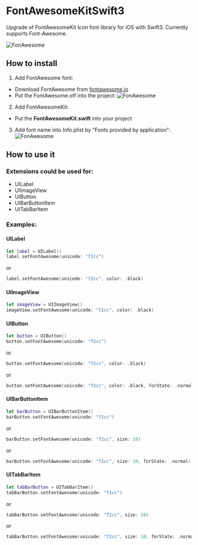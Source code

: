 # FontAwesomeKitSwift3
Upgrade of FontAwesomeKit Icon font library for iOS with Swift3. Currently supports Font-Awesome.

![FonAwesome](https://thumbs.gfycat.com/UnconsciousConsciousFishingcat-size_restricted.gif)

## How to install
1. Add FontAwesome font:
  - Download FontAwesome from [fontawesome.io](http://fontawesome.io/)
  - Put the FontAwesome.otf into the project:
  ![FonAwesome](https://thumbs.gfycat.com/UnacceptableMenacingBeauceron-size_restricted.gif)
  
2. Add FontAwesomeKit:
  - Put the **FontAwesomeKit.swift** into your project
  
3. Add font name into Info.plist by "Fonts provided by application":
  ![FonAwesome](https://thumbs.gfycat.com/UnsungAdeptClingfish-size_restricted.gif)

## How to use it
### Extensions could be used for:
- UILabel
- UIImageView
- UIButton
- UIBarButtonItem
- UITabBarItem

### Examples:
#### UILabel
```swift
let label = UILabel()
label.setFontAwesome(unicode: "f2cc")
```
or
```swift
label.setFontAwesome(unicode: "f2cc", color: .black)
```
#### UIImageView
```swift
let imageView = UIImageView()
imageView.setFontAwesome(unicode: "f2cc", color: .black)
```
#### UIButton
```swift
let button = UIButton()
button.setFontAwesome(unicode: "f2cc")
```
or 
```swift
button.setFontAwesome(unicode: "f2cc", color: .black)
```
or
```swift
button.setFontAwesome(unicode: "f2cc", color: .black, forState: .normal)
```
#### UIBarButtonItem
```swift
let barButton = UIBarButtonItem()
barButton.setFontAwesome(unicode: "f2cc")
```
or
```swift
barButton.setFontAwesome(unicode: "f2cc", size: 10)
```
or
```swift
barButton.setFontAwesome(unicode: "f2cc", size: 10, forState: .normal)
```
#### UITabBarItem
```swift
let tabBarButton = UITabBarItem()
tabBarButton.setFontAwesome(unicode: "f2cc")
```
or
```swift
tabBarButton.setFontAwesome(unicode: "f2cc", size: 10)
```
or
```swift
tabBarButton.setFontAwesome(unicode: "f2cc", size: 10, forState: .normal)
```
